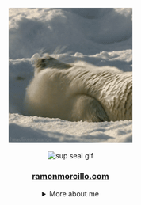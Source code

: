 <!--
If you are reading this is maybe because you wanted to know how I centered my readme Stuff or added the details so I hope it helps you! :)
-->
<p align="center"><img alt="sup seal gif" src="https://raw.githubusercontent.com/reymon359/timeline-data/master/assets/other/sup_seal.gif" width="250" /></p> 

<p align="center"><img alt="sup seal gif" src="https://github-readme-stats.vercel.app/api?username=reymon359" /></p> 

<h3 align="center"> <a href="https://ramonmorcillo.com"> ramonmorcillo.com </a></h3> 

<details align="center">
  <summary>More about me</summary>
  
It was a joke, there is no more info here  `¯\_(ツ)_/¯`

If you want to know more about me here is my site https://ramonmorcillo.com or just send me a mail to hey@ramonmorcillo.com and I would gladly answer your questions or try to help you out with whatever you need! 

<sub>In fact, if you think about it, this above was actually more information about me :)<sub> 

</details>
